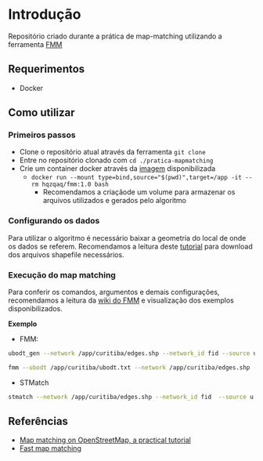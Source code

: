 # Introdução

Repositório criado durante a prática de map-matching utilizando a ferramenta [FMM](https://github.com/cyang-kth/fmm)

## Requerimentos

- Docker

## Como utilizar

### Primeiros passos

- Clone o repositório atual através da ferramenta `git clone`
- Entre no repositório clonado com `cd ./pratica-mapmatching`
- Crie um container docker através da [imagem](https://hub.docker.com/r/hqzqaq/fmm) disponibilizada
  - `docker run --mount type=bind,source="$(pwd)",target=/app -it --rm hqzqaq/fmm:1.0 bash`
    - Recomendamos a criaçãode um volume para armazenar os arquivos utilizados e gerados pelo algoritmo

### Configurando os dados

Para utilizar o algoritmo é necessário baixar a geometria do local de onde os dados se referem. Recomendamos a leitura deste [tutorial](https://github.com/cyang-kth/osm_mapmatching) para download dos arquivos shapefile necessários.


### Execução do map matching

Para conferir os comandos, argumentos e demais configurações, recomendamos a leitura da [wiki do FMM](https://fmm-wiki.github.io/) e visualização dos exemplos disponibilizados.

**Exemplo**

- FMM:

```sh
ubodt_gen --network /app/curitiba/edges.shp --network_id fid --source u --target v --output /app/curitiba/ubodt.txt --delta 0.03 --use_omp
```

```sh
fmm --ubodt /app/curitiba/ubodt.txt --network /app/curitiba/edges.shp --network_id fid  --source u --target v --gps /app/curitiba/selected.csv --gps_point -k 4 -r 0.4 -e 0.5 --output /app/curitiba/output.txt --use_omp
```

- STMatch
  
```sh
stmatch --network /app/curitiba/edges.shp --network_id fid  --source u --target v --gps /app/curitiba/selected.csv --gps_point -k 4 -r 0.4 -e 0.5 --output /app/curitiba/mr.txt
```

## Referências

- [Map matching on OpenStreetMap, a practical tutorial](https://github.com/cyang-kth/osm_mapmatching)
- [Fast map matching](https://fmm-wiki.github.io/)